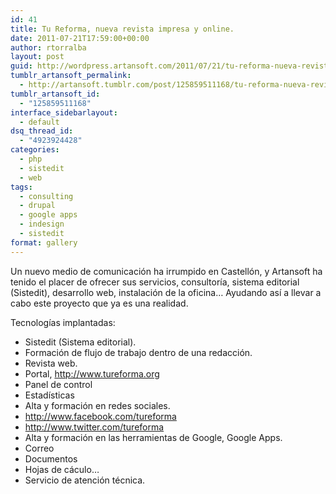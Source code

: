 ```yaml
---
id: 41
title: Tu Reforma, nueva revista impresa y online.
date: 2011-07-21T17:59:00+00:00
author: rtorralba
layout: post
guid: http://wordpress.artansoft.com/2011/07/21/tu-reforma-nueva-revista-impresa-y-online-un/
tumblr_artansoft_permalink:
  - http://artansoft.tumblr.com/post/125859511168/tu-reforma-nueva-revista-impresa-y-online-un
tumblr_artansoft_id:
  - "125859511168"
interface_sidebarlayout:
  - default
dsq_thread_id:
  - "4923924428"
categories:
  - php
  - sistedit
  - web
tags:
  - consulting
  - drupal
  - google apps
  - indesign
  - sistedit
format: gallery
---
```

Un nuevo medio de comunicación ha irrumpido en Castellón, y Artansoft ha tenido el placer de ofrecer sus servicios, consultoría, sistema editorial (Sistedit), desarrollo web, instalación de la oficina… Ayudando así a llevar a cabo este proyecto que ya es una realidad.

Tecnologías implantadas:

  * Sistedit (Sistema editorial).
  * Formación de flujo de trabajo dentro de una redacción.
  * Revista web.
  * Portal, <a href="http://www.tureforma.org" target="_blank">http://www.tureforma.org</a>
  * Panel de control
  * Estadísticas
  * Alta y formación en redes sociales.
  * <a href="http://www.facebook.com/tureforma" target="_blank">http://www.facebook.com/tureforma</a>
  * <a href="http://www.twitter.com/tureforma" target="_blank">http://www.twitter.com/tureforma</a>
  * Alta y formación en las herramientas de Google, Google Apps.
  * Correo
  * Documentos
  * Hojas de cáculo…
  * Servicio de atención técnica.
